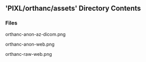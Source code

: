 ## 'PIXL/orthanc/assets' Directory Contents

### Files

orthanc-anon-az-dicom.png

orthanc-anon-web.png

orthanc-raw-web.png

